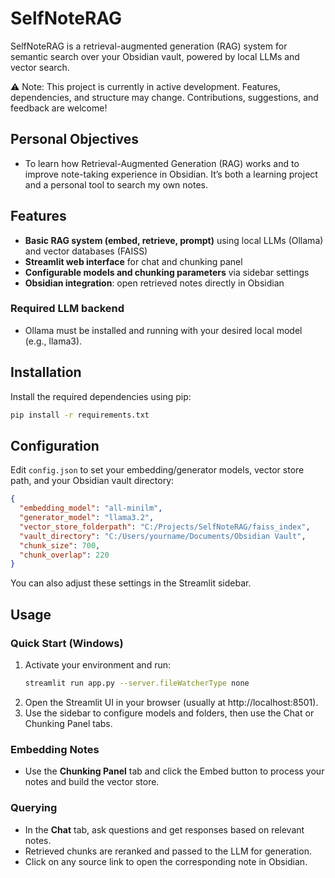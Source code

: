 # SelfNoteRAG

SelfNoteRAG is a retrieval-augmented generation (RAG) system for semantic search over your Obsidian vault, powered by local LLMs and vector search.

⚠️ Note: This project is currently in active development. Features, dependencies, and structure may change. Contributions, suggestions, and feedback are welcome!

## Personal Objectives
- To learn how Retrieval-Augmented Generation (RAG) works and to improve note-taking experience in Obsidian. It’s both a learning project and a personal tool to search my own notes.

## Features
- **Basic RAG system (embed, retrieve, prompt)** using local LLMs (Ollama) and vector databases (FAISS)
- **Streamlit web interface** for chat and chunking panel
- **Configurable models and chunking parameters** via sidebar settings
- **Obsidian integration**: open retrieved notes directly in Obsidian

### Required LLM backend
- Ollama must be installed and running with your desired local model (e.g., llama3).

## Installation
Install the required dependencies using pip:
```sh
pip install -r requirements.txt
```

## Configuration
Edit `config.json` to set your embedding/generator models, vector store path, and your Obsidian vault directory:
```json
{
  "embedding_model": "all-minilm",
  "generator_model": "llama3.2",
  "vector_store_folderpath": "C:/Projects/SelfNoteRAG/faiss_index",
  "vault_directory": "C:/Users/yourname/Documents/Obsidian Vault",
  "chunk_size": 700,
  "chunk_overlap": 220
}
```
You can also adjust these settings in the Streamlit sidebar.

## Usage
### Quick Start (Windows)
1. Activate your environment and run:
   ```sh
   streamlit run app.py --server.fileWatcherType none
   ```
2. Open the Streamlit UI in your browser (usually at http://localhost:8501).
3. Use the sidebar to configure models and folders, then use the Chat or Chunking Panel tabs.

### Embedding Notes
- Use the **Chunking Panel** tab and click the Embed button to process your notes and build the vector store.

### Querying
- In the **Chat** tab, ask questions and get responses based on relevant notes.
- Retrieved chunks are reranked and passed to the LLM for generation.
- Click on any source link to open the corresponding note in Obsidian.
